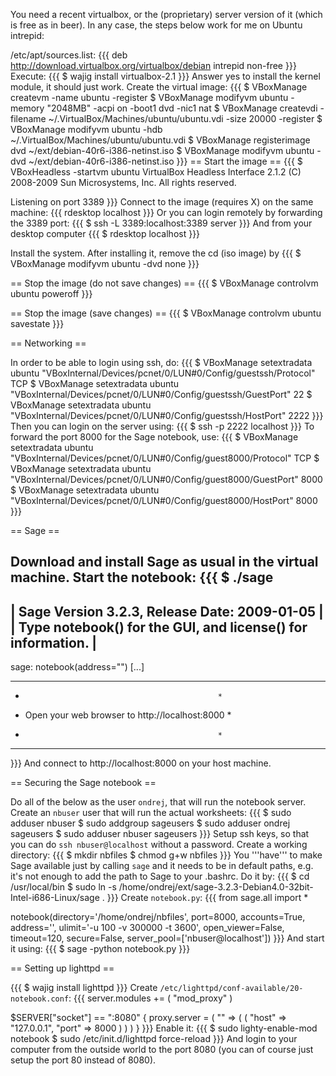 You need a recent virtualbox, or the (proprietary) server version of it (which is free as in beer). In any case, the steps below work for me on Ubuntu intrepid:


/etc/apt/sources.list:
{{{
deb http://download.virtualbox.org/virtualbox/debian intrepid non-free
}}}
Execute:
{{{
$ wajig install virtualbox-2.1
}}}
Answer yes to install the kernel module, it should just work. Create the virtual image:
{{{
$ VBoxManage createvm -name ubuntu -register
$ VBoxManage modifyvm ubuntu -memory "2048MB" -acpi on -boot1 dvd -nic1 nat
$ VBoxManage createvdi -filename ~/.VirtualBox/Machines/ubuntu/ubuntu.vdi -size 20000 -register
$ VBoxManage modifyvm ubuntu -hdb ~/.VirtualBox/Machines/ubuntu/ubuntu.vdi
$ VBoxManage registerimage dvd ~/ext/debian-40r6-i386-netinst.iso
$ VBoxManage modifyvm ubuntu -dvd ~/ext/debian-40r6-i386-netinst.iso
}}}
== Start the image ==
{{{
$ VBoxHeadless -startvm ubuntu
VirtualBox Headless Interface 2.1.2
(C) 2008-2009 Sun Microsystems, Inc.
All rights reserved.

Listening on port 3389
}}}
Connect to the image (requires X) on the same machine:
{{{
rdesktop localhost
}}}
Or you can login remotely by forwarding the 3389 port:
{{{
$ ssh -L 3389:localhost:3389 server
}}}
And from your desktop computer
{{{
$ rdesktop localhost
}}}

Install the system. After installing it, remove the cd (iso image) by
{{{
$ VBoxManage modifyvm ubuntu -dvd none
}}}

== Stop the image (do not save changes) ==
{{{
$ VBoxManage controlvm ubuntu poweroff
}}}

== Stop the image (save changes) ==
{{{
$ VBoxManage controlvm ubuntu savestate
}}}


== Networking ==

In order to be able to login using ssh, do:
{{{
$ VBoxManage setextradata ubuntu "VBoxInternal/Devices/pcnet/0/LUN#0/Config/guestssh/Protocol" TCP
$ VBoxManage setextradata ubuntu "VBoxInternal/Devices/pcnet/0/LUN#0/Config/guestssh/GuestPort" 22
$ VBoxManage setextradata ubuntu "VBoxInternal/Devices/pcnet/0/LUN#0/Config/guestssh/HostPort" 2222
}}}
Then you can login on the server using:
{{{
$ ssh -p 2222 localhost
}}}
To forward the port 8000 for the Sage notebook, use:
{{{
$ VBoxManage setextradata ubuntu "VBoxInternal/Devices/pcnet/0/LUN#0/Config/guest8000/Protocol" TCP
$ VBoxManage setextradata ubuntu "VBoxInternal/Devices/pcnet/0/LUN#0/Config/guest8000/GuestPort" 8000
$ VBoxManage setextradata ubuntu "VBoxInternal/Devices/pcnet/0/LUN#0/Config/guest8000/HostPort" 8000
}}}

== Sage ==

Download and install Sage as usual in the virtual machine. Start the notebook:
{{{
$ ./sage
----------------------------------------------------------------------
| Sage Version 3.2.3, Release Date: 2009-01-05                       |
| Type notebook() for the GUI, and license() for information.        |
----------------------------------------------------------------------
sage: notebook(address="")
[...]
**************************************************
*                                                *
* Open your web browser to http://localhost:8000 *
*                                                *
**************************************************
}}}
And connect to http://localhost:8000 on your host machine.


== Securing the Sage notebook ==

Do all of the below as the user `ondrej`, that will run the notebook server. Create an `nbuser` user that will run the actual worksheets:
{{{
$ sudo adduser nbuser
$ sudo addgroup sageusers
$ sudo adduser ondrej sageusers
$ sudo adduser nbuser sageusers
}}}
Setup ssh keys, so that you can do `ssh nbuser@localhost` without a password.
Create a working directory:
{{{
$ mkdir nbfiles
$ chmod g+w nbfiles
}}}
You '''have''' to make Sage available just by calling `sage` and it needs to be in default paths, e.g. it's not enough to add the path to Sage to your .bashrc. Do it by:
{{{
$ cd /usr/local/bin
$ sudo ln -s /home/ondrej/ext/sage-3.2.3-Debian4.0-32bit-Intel-i686-Linux/sage .
}}}
Create `notebook.py`:
{{{
from sage.all import *

notebook(directory='/home/ondrej/nbfiles', port=8000, accounts=True, address='', ulimit='-u 100 -v 300000 -t 3600', open_viewer=False, timeout=120, secure=False, server_pool=['nbuser@localhost'])
}}}
And start it using:
{{{
$ sage -python notebook.py
}}}

== Setting up lighttpd ==

{{{
$ wajig install lighttpd
}}}
Create `/etc/lighttpd/conf-available/20-notebook.conf`:
{{{
server.modules   += ( "mod_proxy" )

$SERVER["socket"] == ":8080" {
    proxy.server = ( "" =>
        ( (
        "host" => "127.0.0.1",
        "port" => 8000
        ) )
    )
}
}}}
Enable it:
{{{
$ sudo lighty-enable-mod notebook
$ sudo /etc/init.d/lighttpd force-reload
}}}
And login to your computer from the outside world to the port 8080 (you can of course just setup the port 80 instead of 8080).
